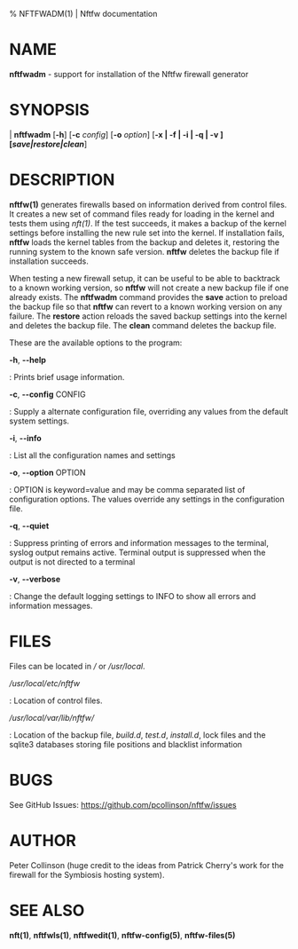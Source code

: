 % NFTFWADM(1) | Nftfw documentation

NAME
====

**nftfwadm** \- support for installation of the Nftfw firewall generator

SYNOPSIS
======

| **nftfwadm** \[**-h**\] \[**-c** _config_] \[**-o** _option_] \[**-x | -f | -i | -q | -v **] \[**_save|restore|clean_**]


DESCRIPTION
=========

**nftfw(1)** generates firewalls based on information derived from control files. It creates a new set of command files ready for loading in the kernel and tests them using _nft(1)_. If the test succeeds, it makes a backup of the kernel settings before installing the new rule set into the kernel. If installation fails, **nftfw** loads the kernel tables from the backup and deletes it, restoring the running system to the known safe version. **nftfw** deletes the backup file if installation succeeds.

 When testing a new firewall setup, it can be useful to be able to backtrack to a known working version, so **nftfw** will not create a new backup file if one already exists. The **nftfwadm** command provides the **save** action to preload the backup file so that **nftfw** can revert to a known working version on any failure.  The **restore** action  reloads the saved backup settings into the kernel and deletes the backup file. The **clean** command  deletes the backup file.

These are the available options to the program:

**-h**, **-\-help**

:   Prints brief usage information.

**-c**, **-\-config** CONFIG

:   Supply a alternate configuration file, overriding any values from the default system settings.

**-i**, **-\-info**

:    List all the configuration names and settings

**-o**, **-\-option** OPTION

:     OPTION is keyword=value and may be comma separated list of configuration options. The values override any settings in the configuration file.

**-q**, **-\-quiet**

:   Suppress printing of errors and information messages to the terminal, syslog output remains active. Terminal output is suppressed when the output is not directed to a terminal

**-v**, **-\-verbose**

:   Change the default logging settings to INFO to show all errors and information messages.

FILES
=====

Files can be located in _/_ or _/usr/local_.

_/usr/local/etc/nftfw_

:   Location of control files.

_/usr/local/var/lib/nftfw/_

:   Location of the backup file, *build.d*, *test.d*, *install.d*, lock files and the sqlite3 databases storing file positions and blacklist information


BUGS
====

See GitHub Issues: <https://github.com/pcollinson/nftfw/issues>

AUTHOR
======

Peter Collinson (huge credit to the ideas from Patrick Cherry's work for the firewall for the Symbiosis hosting system).

SEE ALSO
========

**nft(1)**, **nftfwls(1)**, **nftfwedit(1)**, **nftfw-config(5)**, **nftfw-files(5)**
